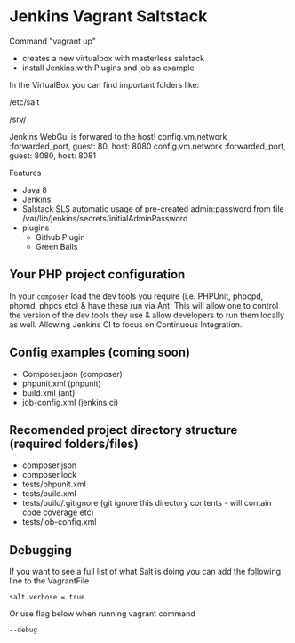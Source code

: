 # Jenkins Vagrant Saltstack

Command "vagrant up"
- creates a new virtualbox with masterless salstack  
- install Jenkins with Plugins and job as example

In the VirtualBox you can find important folders like:

/etc/salt

/srv/

Jenkins WebGui is forwared to the host!
config.vm.network :forwarded_port, guest: 80, host: 8080
config.vm.network :forwarded_port, guest: 8080, host: 8081


Features

* Java 8
* Jenkins
* Salstack SLS automatic usage of pre-created admin:password from file /var/lib/jenkins/secrets/initialAdminPassword
* plugins
  * Github Plugin
  * Green Balls

## Your PHP project configuration

In your `composer` load the dev tools you require (i.e. PHPUnit, phpcpd, phpmd, phpcs etc) & have these run via Ant. This will allow one to control the version of the dev tools they use & allow developers to run them locally as well. Allowing Jenkins CI to focus on Continuous Integration.

## Config examples (coming soon)

* Composer.json (composer)
* phpunit.xml (phpunit)
* build.xml (ant)
* job-config.xml (jenkins ci)

## Recomended project directory structure (required folders/files)

* composer.json
* composer.lock
* tests/phpunit.xml
* tests/build.xml
* tests/build/.gitignore (git ignore this directory contents - will contain code coverage etc)
* tests/job-config.xml

## Debugging

If you want to see a full list of what Salt is doing you can add the following line to the VagrantFile

```
salt.verbose = true
```

Or use flag below when running vagrant command

```
--debug
```

